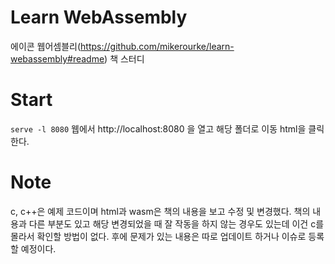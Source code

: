 # Learn WebAssembly
에이콘 웹어셈블리(https://github.com/mikerourke/learn-webassembly#readme) 책 스터디

# Start
`serve -l 8080`
웹에서 http://localhost:8080 을 열고 해당 폴더로 이동 html을 클릭한다.

# Note
c, c++은 예제 코드이며 html과 wasm은 책의 내용을 보고 수정 및 변경했다.
책의 내용과 다른 부분도 있고 해당 변경되었을 때 잘 작동을 하지 않는 경우도 있는데 이건 c를 몰라서 확인할 방법이 없다.
후에 문제가 있는 내용은 따로 업데이트 하거나 이슈로 등록할 예정이다.
